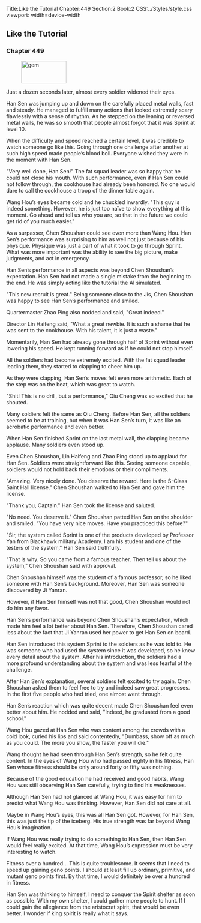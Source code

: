 Title:Like the Tutorial 
Chapter:449 
Section:2 
Book:2 
CSS:../Styles/style.css 
viewport: width=device-width
  
## Like the Tutorial
### Chapter 449
  
<figure>
	<img src="../Images/gem.gif" alt="gem" id="gem" width="120" height="60" />
</figure>
  

  
Just a dozen seconds later, almost every soldier widened their eyes.

Han Sen was jumping up and down on the carefully placed metal walls, fast and steady. He managed to fulfill many actions that looked extremely scary flawlessly with a sense of rhythm. As he stepped on the leaning or reversed metal walls, he was so smooth that people almost forgot that it was Sprint at level 10.

When the difficulty and speed reached a certain level, it was credible to watch someone go like this. Going through one challenge after another at such high speed made people’s blood boil. Everyone wished they were in the moment with Han Sen.

"Very well done, Han Sen!" The fat squad leader was so happy that he could not close his mouth. With such performance, even if Han Sen could not follow through, the cookhouse had already been honored. No one would dare to call the cookhouse a troop of the dinner table again.

Wang Hou’s eyes became cold and he chuckled inwardly. "This guy is indeed something. However, he is just too naïve to show everything at this moment. Go ahead and tell us who you are, so that in the future we could get rid of you much easier."

As a surpasser, Chen Shoushan could see even more than Wang Hou. Han Sen’s performance was surprising to him as well not just because of his physique. Physique was just a part of what it took to go through Sprint. What was more important was the ability to see the big picture, make judgments, and act in emergency.

Han Sen’s performance in all aspects was beyond Chen Shoushan’s expectation. Han Sen had not made a single mistake from the beginning to the end. He was simply acting like the tutorial the AI simulated.

"This new recruit is great." Being someone close to the Jis, Chen Shoushan was happy to see Han Sen’s performance and smiled.

Quartermaster Zhao Ping also nodded and said, "Great indeed."

Director Lin Haifeng said, "What a great newbie. It is such a shame that he was sent to the cookhouse. With his talent, it is just a waste."

Momentarily, Han Sen had already gone through half of Sprint without even lowering his speed. He kept running forward as if he could not stop himself.

All the soldiers had become extremely excited. With the fat squad leader leading them, they started to clapping to cheer him up.

As they were clapping, Han Sen’s moves felt even more arithmetic. Each of the step was on the beat, which was great to watch.

"Shit! This is no drill, but a performance," Qiu Cheng was so excited that he shouted.

Many soldiers felt the same as Qiu Cheng. Before Han Sen, all the soldiers seemed to be at training, but when it was Han Sen’s turn, it was like an acrobatic performance and even better.

When Han Sen finished Sprint on the last metal wall, the clapping became applause. Many soldiers even stood up.

Even Chen Shoushan, Lin Haifeng and Zhao Ping stood up to applaud for Han Sen. Soldiers were straightforward like this. Seeing someone capable, soldiers would not hold back their emotions or their compliments.

"Amazing. Very nicely done. You deserve the reward. Here is the S-Class Saint Hall license." Chen Shoushan walked to Han Sen and gave him the license.

"Thank you, Captain." Han Sen took the license and saluted.

"No need. You deserve it." Chen Shoushan patted Han Sen on the shoulder and smiled. "You have very nice moves. Have you practiced this before?"

"Sir, the system called Sprint is one of the products developed by Professor Yan from Blackhawk military Academy. I am his student and one of the testers of the system," Han Sen said truthfully.

"That is why. So you came from a famous teacher. Then tell us about the system," Chen Shoushan said with approval.

Chen Shoushan himself was the student of a famous professor, so he liked someone with Han Sen’s background. Moreover, Han Sen was someone discovered by Ji Yanran.

However, if Han Sen himself was not that good, Chen Shoushan would not do him any favor.

Han Sen’s performance was beyond Chen Shoushan’s expectation, which made him feel a lot better about Han Sen. Therefore, Chen Shoushan cared less about the fact that Ji Yanran used her power to get Han Sen on board.

Han Sen introduced this system Sprint to the soldiers as he was told to. He was someone who had used the system since it was developed, so he knew every detail about the system. After his introduction, the soldiers had a more profound understanding about the system and was less fearful of the challenge.

After Han Sen’s explanation, several soldiers felt excited to try again. Chen Shoushan asked them to feel free to try and indeed saw great progresses. In the first five people who had tried, one almost went through.

Han Sen’s reaction which was quite decent made Chen Shoushan feel even better about him. He nodded and said, "Indeed, he graduated from a good school."

Wang Hou gazed at Han Sen who was content among the crowds with a cold look, curled his lips and said contentedly, "Dumbass, show off as much as you could. The more you show, the faster you will die."

Wang thought he had seen through Han Sen’s strength, so he felt quite content. In the eyes of Wang Hou who had passed eighty in his fitness, Han Sen whose fitness should be only around forty or fifty was nothing.

Because of the good education he had received and good habits, Wang Hou was still observing Han Sen carefully, trying to find his weaknesses.

Although Han Sen had not glanced at Wang Hou, it was easy for him to predict what Wang Hou was thinking. However, Han Sen did not care at all.

Maybe in Wang Hou’s eyes, this was all Han Sen got. However, for Han Sen, this was just the tip of the iceberg. His true strength was far beyond Wang Hou’s imagination.

If Wang Hou was really trying to do something to Han Sen, then Han Sen would feel really excited. At that time, Wang Hou’s expression must be very interesting to watch.

Fitness over a hundred… This is quite troublesome. It seems that I need to speed up gaining geno points. I should at least fill up ordinary, primitive, and mutant geno points first. By that time, I would definitely be over a hundred in fitness.

Han Sen was thinking to himself, I need to conquer the Spirit shelter as soon as possible. With my own shelter, I could gather more people to hunt. If I could gain the allegiance from the aristocrat spirit, that would be even better. I wonder if king spirit is really what it says.